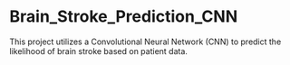 # Brain_Stroke_Prediction_CNN
This project utilizes a Convolutional Neural Network (CNN) to predict the likelihood of brain stroke based on patient data.
